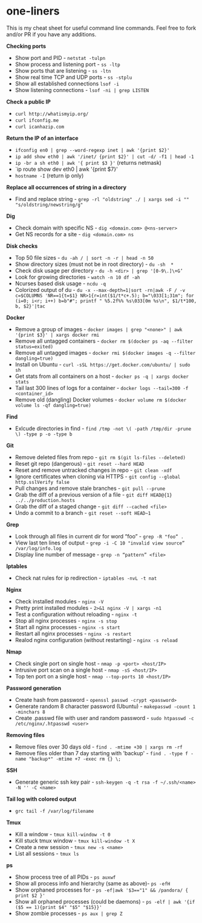 # one-liners

This is my cheat sheet for useful command line commands.  Feel free to fork and/or PR if you have any additions.

**Checking ports**

 * Show port and PID - `netstat -tulpn`
 * Show process and listening port - `ss -ltp`
 * Show ports that are listening - `ss -ltn`
 * Show real time TCP and UDP ports - `ss -stplu`
 * Show all established connections `lsof -i`
 * Show listening connections - `lsof -ni | grep LISTEN`

**Check a public IP**

 * `curl http://whatismyip.org/`
 * `curl ifconfig.me`
 * `curl icanhazip.com`

**Return the IP of an interface**

 * `ifconfig en0 | grep --word-regexp inet | awk '{print $2}'`
 * `ip add show eth0 | awk '/inet/ {print $2}' | cut -d/ -f1 | head -1`
 * `ip -br a sh eth0 | awk '{ print $3 }'` (returns netmask)
 * `ip route show dev eth0 | awk '{print $7}'
 * `hostname -I` (return ip only)
 
**Replace all occurrences of string in a directory**

 * Find and replace string - `grep -rl "oldstring" ./ | xargs sed -i "" "s/oldstring/newstring/g"`

**Dig**

 * Check domain with specific NS - `dig <domain.com> @<ns-server>`
 * Get NS records for a site - `dig <domain.com> ns`

**Disk checks**

 * Top 50 file sizes - `du -ah / | sort -n -r | head -n 50`
 * Show directory sizes (must not be in root directory) - `du -sh  *`
 * Check disk usage per directory - `du -h <dir> | grep '[0-9\.]\+G’`
 * Look for growing directories - `watch -n 10 df -ah`
 * Ncurses based disk usage - `ncdu -q`
 * Colorized output of du - `du -x --max-depth=1|sort -rn|awk -F / -v c=$COLUMNS 'NR==1{t=$1} NR>1{r=int($1/t*c+.5); b="\033[1;31m"; for (i=0; i<r; i++) b=b"#"; printf " %5.2f%% %s\033[0m %s\n", $1/t*100, b, $2}'|tac`

**Docker**

 * Remove a group of images - `docker images | grep "<none>" | awk '{print $3}' | xargs docker rmi`
 * Remove all untagged containers - `docker rm $(docker ps -aq --filter status=exited)`
 * Remove all untagged images - `docker rmi $(docker images -q --filter dangling=true)`
 * Install on Ubuntu - `curl -sSL https://get.docker.com/ubuntu/ | sudo sh`
 * Get stats from all containers on a host - `docker ps -q | xargs docker stats`
 * Tail last 300 lines of logs for a container - `docker logs --tail=300 -f <container_id>`
 * Remove old (dangling) Docker volumes - `docker volume rm $(docker volume ls -qf dangling=true)`

**Find**

 * Exlcude directories in find - `find /tmp -not \( -path /tmp/dir -prune \) -type p -o -type b`

**Git**

 * Remove deleted files from repo - `git rm $(git ls-files --deleted)`
 * Reset git repo (dangerous) - `git reset --hard HEAD`
 * Reset and remove untracked changes in repo - `git clean -xdf`
 * Ignore certificates when cloning via HTTPS - `git config --global http.sslVerify false`
 * Pull changes and remove stale branches - `git pull --prune`
 * Grab the diff of a previous version of a file - `git diff HEAD@{1} ../../production.hosts`
 * Grab the diff of a staged change - `git diff --cached <file>`
 * Undo a commit to a branch - `git reset --soft HEAD~1`

**Grep**

 * Look through all files in current dir for word “foo” - `grep -R "foo” .`
 * View last ten lines of output - `grep -i -C 10 "invalid view source” /var/log/info.log`
 * Display line number of message - `grep -n “pattern” <file>`

**Iptables**

 * Check nat rules for ip redirection - `iptables -nvL -t nat`

**Nginx**

 * Check installed modules - `nginx -V`
 * Pretty print installed modules - `2>&1 nginx -V | xargs -n1`
 * Test a configuration without reloading - `nginx -t`
 * Stop all nginx processes - `nginx -s stop`
 * Start all nginx processes - `nginx -s start`
 * Restart all nginx processes - `nginx -s restart`
 * Realod nginx configuration (without restarting) - `nginx -s reload`

**Nmap**

* Check single port on single host - `nmap -p <port> <host/IP>`
* Intrusive port scan on a single host - `nmap -sS <host/IP>`
* Top ten port on a single host - `nmap --top-ports 10 <host/IP>`

**Password generation**

 * Create hash from password - `openssl passwd -crypt <password>`
 * Generate random 8 character password (Ubuntu) - `makepasswd -count 1 -minchars 8`
 * Create .passwd file with user and random password - `sudo htpasswd -c /etc/nginx/.htpasswd <user>`

**Removing files**

 * Remove files over 30 days old - `find . -mtime +30 | xargs rm -rf`
 * Remove files older than 7 day starting with 'backup' - `find . -type f -name "backup*" -mtime +7 -exec rm {} \;`

**SSH**

 * Generate generic ssh key pair - `ssh-keygen -q -t rsa -f ~/.ssh/<name> -N '' -C <name>`

**Tail log with colored output**

 * `grc tail -f /var/log/filename`

**Tmux**

 * Kill a window - `tmux kill-window -t 0`
 * Kill stuck tmux window - `tmux kill-window -t X`
 * Create a new session <name> - `tmux new -s <name>`
 * List all sessions - `tmux ls`

 **ps**
 
 * Show process tree of all PIDs - `ps auxwf`
 * Show all process info and hierarchy (same as above)- `ps -efH`
 * Show orphaned processes for <use> - `ps -ef|awk '$3=="1" && /pandora/ { print $2 }'`
 * Show all orphaned processes (could be daemons) - `ps -elf | awk '{if ($5 == 1){print $4" "$5" "$15}}'`
 * Show zombie processes - `ps aux | grep Z`
 
